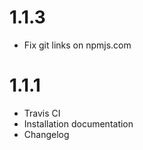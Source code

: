 1.1.3
=============
* Fix git links on npmjs.com

1.1.1
=============
* Travis CI
* Installation documentation
* Changelog